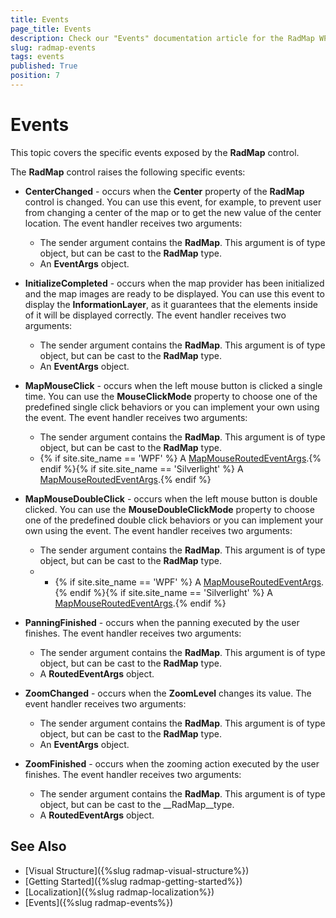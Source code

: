 ```yaml
---
title: Events
page_title: Events
description: Check our "Events" documentation article for the RadMap WPF control.
slug: radmap-events
tags: events
published: True
position: 7
---
```


# Events

This topic covers the specific events exposed by the __RadMap__ control.

The __RadMap__ control raises the following specific events:

* __CenterChanged__ - occurs when the __Center__ property of the __RadMap__ control is changed. You can use this event, for example, to prevent user from changing a center of the map or to get the new value of the center location. The event handler receives two arguments: 
	* The sender argument contains the __RadMap__. This argument is of type object, but can be cast to the __RadMap__ type.
	* An __EventArgs__ object.

* __InitializeCompleted__ - occurs when the map provider has been initialized and the map images are ready to be displayed. You can use this event to display the __InformationLayer__, as it guarantees that the elements inside of it will be displayed correctly. The event handler receives two arguments: 
	* The sender argument contains the __RadMap__. This argument is of type object, but can be cast to the __RadMap__ type.
	* An __EventArgs__ object.

* __MapMouseClick__ - occurs when the left mouse button is clicked a single time. You can use the __MouseClickMode__ property to choose one of the predefined single click behaviors or you can implement your own using the event. The event handler receives two arguments:
	* The sender argument contains the __RadMap__. This argument is of type object, but can be cast to the __RadMap__ type.
	* {% if site.site_name == 'WPF' %} A [MapMouseRoutedEventArgs](https://docs.telerik.com/devtools/wpf/api/telerik.windows.controls.map.mapmouseroutedeventargs).{% endif %}{% if site.site_name == 'Silverlight' %} A [MapMouseRoutedEventArgs](https://docs.telerik.com/devtools/silverlight/api/telerik.windows.controls.map.mapmouseroutedeventargs).{% endif %}

* __MapMouseDoubleClick__ - occurs when the left mouse button is double clicked. You can use the __MouseDoubleClickMode__ property to choose one of the predefined double click behaviors  or you can implement your own using the event. The event handler receives two arguments:
	* The sender argument contains the __RadMap__. This argument is of type object, but can be cast to the __RadMap__ type.
	* * {% if site.site_name == 'WPF' %} A [MapMouseRoutedEventArgs](https://docs.telerik.com/devtools/wpf/api/telerik.windows.controls.map.mapmouseroutedeventargs).{% endif %}{% if site.site_name == 'Silverlight' %} A [MapMouseRoutedEventArgs](https://docs.telerik.com/devtools/silverlight/api/telerik.windows.controls.map.mapmouseroutedeventargs).{% endif %}
	
* __PanningFinished__ - occurs when the panning executed by the user finishes. The event handler receives two arguments:
	* The sender argument contains the __RadMap__. This argument is of type object, but can be cast to the __RadMap__ type.
	* A __RoutedEventArgs__ object.

* __ZoomChanged__ - occurs when the __ZoomLevel__ changes its value. The event handler receives two arguments:
	* The sender argument contains the __RadMap__. This argument is of type object, but can be cast to the __RadMap__ type.
	* An __EventArgs__ object.

* __ZoomFinished__ - occurs when the zooming action executed by the user finishes. The event handler receives two arguments:
	* The sender argument contains the __RadMap__. This argument is of type object, but can be cast to the __RadMap__type.
	* A __RoutedEventArgs__ object.

## See Also
 * [Visual Structure]({%slug radmap-visual-structure%})
 * [Getting Started]({%slug radmap-getting-started%})
 * [Localization]({%slug radmap-localization%})
 * [Events]({%slug radmap-events%})
